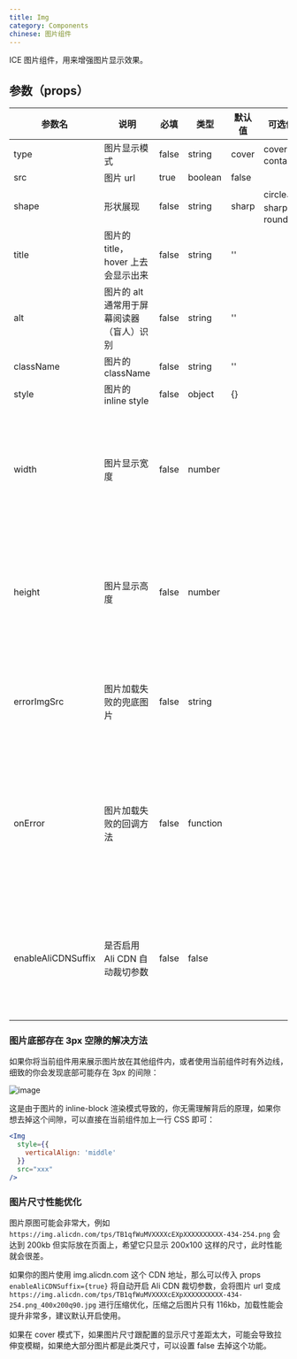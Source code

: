 ```yaml
---
title: Img
category: Components
chinese: 图片组件
---
```


ICE 图片组件，用来增强图片显示效果。

## 参数（props）

| 参数名 | 说明 | 必填 | 类型 | 默认值 | 可选值 | 备注 |
|-------|-----|-----|-----|-------|--------|-----|
| type | 图片显示模式 | false | string | cover | cover、contain | |
| src | 图片 url | true | boolean | false | | |
| shape | 形状展现 | false | string | sharp | circle、sharp、rounded | |
| title | 图片的 title，hover 上去会显示出来 | false | string | '' | | |
| alt | 图片的 alt 通常用于屏幕阅读器（盲人）识别 | false | string | '' | | |
| className | 图片的 className | false | string | '' | | |
| style | 图片的 inline style | false | object | {} | | |
| width | 图片显示宽度 | false | number | | | 计算图片必需，不传则表现形式等同于普通 img 标签。 |
| height | 图片显示高度 | false | number | | | 计算图片必需，不传则表现形式等同于普通 img 标签。 |
| errorImgSrc | 图片加载失败的兜底图片 | false | string | | | 如果图片加载失败，那么将用这张图来代替 |
| onError | 图片加载失败的回调方法 | false | function | | | 如果图片加载失败，那么将执行这个 callback 让你添加一些容错逻辑 |
| enableAliCDNSuffix | 是否启用 Ali CDN 自动裁切参数 | false | false | | | 如果在 cover 模式下，图片高度太高可能会拉伸的比较模糊 |

### 图片底部存在 3px 空隙的解决方法

如果你将当前组件用来展示图片放在其他组件内，或者使用当前组件时有外边线，细致的你会发现底部可能存在 3px 的间隙：

![image](http://git.cn-hangzhou.oss.aliyun-inc.com/uploads/ice-components/ice-add-video/a02c7c20435905f1d13e7d3e7d61f7b7/image.png)

这是由于图片的 inline-block 渲染模式导致的，你无需理解背后的原理，如果你想去掉这个间隙，可以直接在当前组件加上一行 CSS 即可：

```jsx
<Img
  style={{
    verticalAlign: 'middle'
  }}
  src="xxx"
/>
```

### 图片尺寸性能优化

图片原图可能会非常大，例如 `https://img.alicdn.com/tps/TB1qfWuMVXXXXcEXpXXXXXXXXXX-434-254.png` 会达到 200kb 但实际放在页面上，希望它只显示 200x100 这样的尺寸，此时性能就会很差。

如果你的图片使用 img.alicdn.com 这个 CDN 地址，那么可以传入 props `enableAliCDNSuffix={true}` 将自动开启 Ali CDN 裁切参数，会将图片 url 变成 `https://img.alicdn.com/tps/TB1qfWuMVXXXXcEXpXXXXXXXXXX-434-254.png_400x200q90.jpg` 进行压缩优化，压缩之后图片只有 116kb，加载性能会提升非常多，建议默认开启使用。

如果在 cover 模式下，如果图片尺寸跟配置的显示尺寸差距太大，可能会导致拉伸变模糊，如果绝大部分图片都是此类尺寸，可以设置 false 去掉这个功能。
